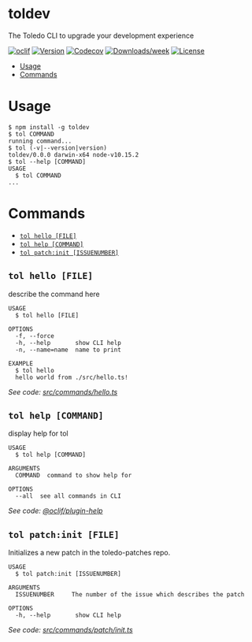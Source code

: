 toldev
======

The Toledo CLI to upgrade your development experience

[![oclif](https://img.shields.io/badge/cli-oclif-brightgreen.svg)](https://oclif.io)
[![Version](https://img.shields.io/npm/v/toldev.svg)](https://npmjs.org/package/toldev)
[![Codecov](https://codecov.io/gh/Jipos/toldev/branch/master/graph/badge.svg)](https://codecov.io/gh/Jipos/toldev)
[![Downloads/week](https://img.shields.io/npm/dw/toldev.svg)](https://npmjs.org/package/toldev)
[![License](https://img.shields.io/npm/l/toldev.svg)](https://github.com/Jipos/toldev/blob/master/package.json)

<!-- toc -->
* [Usage](#usage)
* [Commands](#commands)
<!-- tocstop -->
# Usage
<!-- usage -->
```sh-session
$ npm install -g toldev
$ tol COMMAND
running command...
$ tol (-v|--version|version)
toldev/0.0.0 darwin-x64 node-v10.15.2
$ tol --help [COMMAND]
USAGE
  $ tol COMMAND
...
```
<!-- usagestop -->
# Commands
<!-- commands -->
* [`tol hello [FILE]`](#tol-hello-file)
* [`tol help [COMMAND]`](#tol-help-command)
* [`tol patch:init [ISSUENUMBER]`](#tol-patchinit-file)

## `tol hello [FILE]`

describe the command here

```
USAGE
  $ tol hello [FILE]

OPTIONS
  -f, --force
  -h, --help       show CLI help
  -n, --name=name  name to print

EXAMPLE
  $ tol hello
  hello world from ./src/hello.ts!
```

_See code: [src/commands/hello.ts](https://github.com/Jipos/toldev/blob/v0.0.0/src/commands/hello.ts)_

## `tol help [COMMAND]`

display help for tol

```
USAGE
  $ tol help [COMMAND]

ARGUMENTS
  COMMAND  command to show help for

OPTIONS
  --all  see all commands in CLI
```

_See code: [@oclif/plugin-help](https://github.com/oclif/plugin-help/blob/v2.2.3/src/commands/help.ts)_

## `tol patch:init [FILE]`

Initializes a new patch in the toledo-patches repo.

```
USAGE
  $ tol patch:init [ISSUENUMBER]

ARGUMENTS
  ISSUENUMBER     The number of the issue which describes the patch

OPTIONS
  -h, --help       show CLI help
```

_See code: [src/commands/patch/init.ts](https://github.com/Jipos/toldev/blob/v0.0.0/src/commands/patch/init.ts)_
<!-- commandsstop -->
